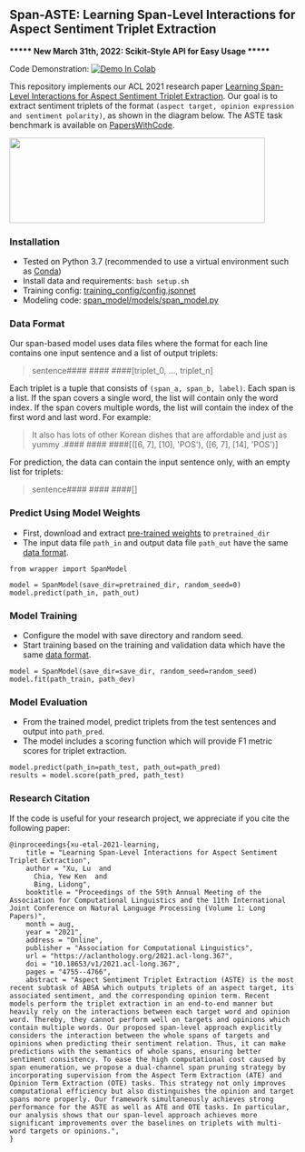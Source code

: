 ## Span-ASTE: Learning Span-Level Interactions for Aspect Sentiment Triplet Extraction

**\*\*\*\*\* New March 31th, 2022: Scikit-Style API for Easy Usage \*\*\*\*\***

Code Demonstration: [![Demo In Colab](https://colab.research.google.com/assets/colab-badge.svg)](https://colab.research.google.com/drive/1F9zW_nVkwfwIVXTOA_juFDrlPz5TLjpK?usp=sharing)

This repository implements our ACL 2021 research paper [Learning Span-Level Interactions for Aspect Sentiment Triplet Extraction](https://aclanthology.org/2021.acl-long.367/). 
Our goal is to extract sentiment triplets of the format `(aspect target, opinion expression and sentiment polarity)`, as shown in the diagram below. 
The ASTE task benchmark is available on [PapersWithCode](https://paperswithcode.com/sota/aspect-sentiment-triplet-extraction-on-aste).

<img src="https://github.com/chiayewken/Span-ASTE/blob/13a851b166998210a7cd2def5fa4aff20819b54d/assets/task_image.png" width="450" height="150">

### Installation

- Tested on Python 3.7 (recommended to use a virtual environment such as [Conda](https://docs.conda.io/en/latest/miniconda.html))
- Install data and requirements: `bash setup.sh`
- Training config: [training_config/config.jsonnet](training_config/config.jsonnet)
- Modeling code: [span_model/models/span_model.py](span_model/models/span_model.py)

### Data Format

Our span-based model uses data files where the format for each line contains one input sentence and a list of output triplets:

> sentence#### #### ####[triplet_0, ..., triplet_n]

Each triplet is a tuple that consists of `(span_a, span_b, label)`. Each span is a list. If the span covers a single word, the list will contain only the word index. If the span covers multiple words, the list will contain the index of the first word and last word. For example:

> It also has lots of other Korean dishes that are affordable and just as yummy .#### #### ####[([6, 7], [10], 'POS'), ([6, 7], [14], 'POS')]

For prediction, the data can contain the input sentence only, with an empty list for triplets:

> sentence#### #### ####[]

### Predict Using Model Weights

- First, download and extract [pre-trained weights](https://github.com/chiayewken/Span-ASTE/releases/download/v1.0.0/pretrained_14lap.tar) to `pretrained_dir`
- The input data file `path_in` and output data file `path_out` have the same [data format](#data-format).

```
from wrapper import SpanModel

model = SpanModel(save_dir=pretrained_dir, random_seed=0)
model.predict(path_in, path_out)
```

### Model Training

- Configure the model with save directory and random seed.
- Start training based on the training and validation data which have the same [data format](#data-format).

```
model = SpanModel(save_dir=save_dir, random_seed=random_seed)
model.fit(path_train, path_dev)
```

### Model Evaluation

- From the trained model, predict triplets from the test sentences and output into `path_pred`.
- The model includes a scoring function which will provide F1 metric scores for triplet extraction.

```
model.predict(path_in=path_test, path_out=path_pred)
results = model.score(path_pred, path_test)
```

### Research Citation
If the code is useful for your research project, we appreciate if you cite the following paper:
```
@inproceedings{xu-etal-2021-learning,
    title = "Learning Span-Level Interactions for Aspect Sentiment Triplet Extraction",
    author = "Xu, Lu  and
      Chia, Yew Ken  and
      Bing, Lidong",
    booktitle = "Proceedings of the 59th Annual Meeting of the Association for Computational Linguistics and the 11th International Joint Conference on Natural Language Processing (Volume 1: Long Papers)",
    month = aug,
    year = "2021",
    address = "Online",
    publisher = "Association for Computational Linguistics",
    url = "https://aclanthology.org/2021.acl-long.367",
    doi = "10.18653/v1/2021.acl-long.367",
    pages = "4755--4766",
    abstract = "Aspect Sentiment Triplet Extraction (ASTE) is the most recent subtask of ABSA which outputs triplets of an aspect target, its associated sentiment, and the corresponding opinion term. Recent models perform the triplet extraction in an end-to-end manner but heavily rely on the interactions between each target word and opinion word. Thereby, they cannot perform well on targets and opinions which contain multiple words. Our proposed span-level approach explicitly considers the interaction between the whole spans of targets and opinions when predicting their sentiment relation. Thus, it can make predictions with the semantics of whole spans, ensuring better sentiment consistency. To ease the high computational cost caused by span enumeration, we propose a dual-channel span pruning strategy by incorporating supervision from the Aspect Term Extraction (ATE) and Opinion Term Extraction (OTE) tasks. This strategy not only improves computational efficiency but also distinguishes the opinion and target spans more properly. Our framework simultaneously achieves strong performance for the ASTE as well as ATE and OTE tasks. In particular, our analysis shows that our span-level approach achieves more significant improvements over the baselines on triplets with multi-word targets or opinions.",
}
```
